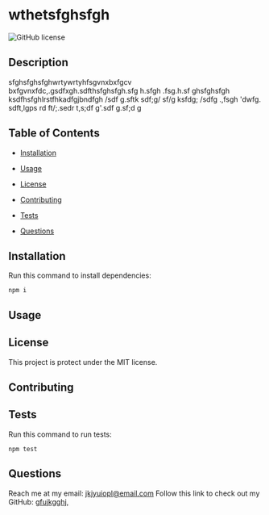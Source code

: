 # wthetsfghsfgh
![GitHub license](https://img.shields.io/badge/license-MIT-blue.svg)

## Description 

sfghsfghsfghwrtywrtyhfsgvnxbxfgcv bxfgvnxfdc,.gsdfxgh.sdfthsfghsfgh.sfg h.sfgh .fsg.h.sf ghsfghsfgh ksdfhsfghlrstfhkadfgjbndfgh /sdf g.sftk sdf;g/  sf/g ksfdg; /sdfg .,fsgh 'dwfg. sdft,lgps rd ft/;.sedr t,s;df g'.sdf g.sf;d g

## Table of Contents  

* [Installation](#installation)

* [Usage](#usage)

* [License](#license)

* [Contributing](#contributing)

* [Tests](#tests)

* [Questions](#questions)

## Installation 

Run this command to install dependencies:

```
npm i
```

## Usage 



## License

This project is protect under the MIT license.
  
## Contributing 



## Tests 

Run this command to run tests:

```
npm test
```

## Questions 

Reach me at my email: jkjyuiopl@email.com
Follow this link to check out my GitHub: [gfujkgghj,](https://github.com/gfujkgghj,/)

